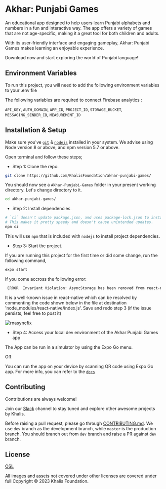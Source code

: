 
# Akhar: Punjabi Games

An educational app designed to help users learn Punjabi alphabets and numbers in a fun and interactive way. The app offers a variety of games that are not age-specific, making it a great tool for both children and adults.

With its user-friendly interface and engaging gameplay, Akhar: Punjabi Games makes learning an enjoyable experience. 

Download now and start exploring the world of Punjabi language!


## Environment Variables

To run this project, you will need to add the following environment variables to your .env file

The following variables are required to connect Firebase analytics :

`API_KEY`, 
`AUTH_DOMAIN`, 
`APP_ID`, 
`PROJECT_ID`, 
`STORAGE_BUCKET`, 
`MESSAGING_SENDER_ID`, 
`MEASUREMENT_ID`


## Installation & Setup

Make sure you've [`git`](https://git-scm.com/book/en/v2/Getting-Started-Installing-Git) & [`nodejs`](https://nodejs.org/en/) installed in your system. We advise using Node version 8 or above, and npm version 5.7 or above.

Open terminal and follow these steps;

- Step 1: Clone the repo.

```bash
git clone https://github.com/KhalisFoundation/akhar-punjabi-games/
```

You should now see a `Akhar-Punjabi-Games` folder in your present working directory. Let's change directory to it.

```bash
cd akhar-punjabi-games/
```

- Step 2: Install dependencies.

```bash
# `ci` doesn't update package.json, and uses package-lock.json to install intended deps.
# This makes it pretty speedy and doesn't cause unintended updates.
npm ci
```

This will use `npm` that is included with `nodejs` to install project dependencies.

- Step 3: Start the project.

If you are running this project for the first time or did some change, run the following command,

```bash
expo start
```

If you come accross the following error:
```bash
 ERROR  Invariant Violation: AsyncStorage has been removed from react-native core. It can now be installed and imported from '@react-native-async-storage/async-storage' instead of 'react-native'. See https://github.com/react-native-async-storage/async-storage
```

It is a well-known issue in react-native which can be resolved by commenting the code shown below in the file at destination 'node_modules/react-native/index.js'. Save and redo step 3 (if the issue persists, feel free to post it)

![rnasyncfix](https://user-images.githubusercontent.com/51584037/236684558-5d64b274-304d-402a-9eb1-b9c0f9ec4a0c.gif)

- Step 4: Access your local dev environment of the Akhar Punjabi Games app

The App can be run in a simulator by using the Expo Go menu.

OR

You can run the app on your device by scanning QR code using Expo Go app. For more info, you can refer to the [`docs`](https://docs.expo.dev/workflow/run-on-device/#running-a-project-in-expo-go)
## Contributing

Contributions are always welcome!

Join our [Slack](https://khalis.slack.com/) channel to stay tuned and explore other awesome projects by Khalis.

Before raising a pull request, please go through [CONTRIBUTING.md](CONTRIBUTING.md). We use `dev` branch as the development branch, while `master` is the production branch. You should branch out from `dev` branch and raise a PR against `dev` branch.



## License

[OSL](/LICENSE)

All images and assets not covered under other licenses are covered under full Copyright © 2023 Khalis Foundation.
